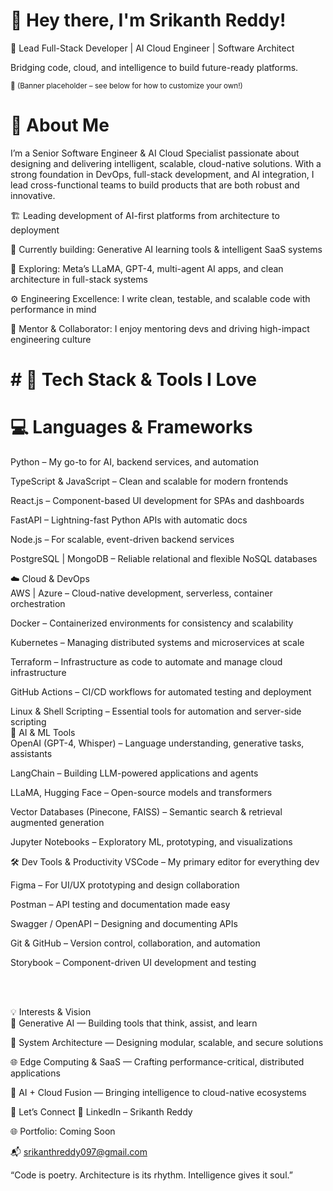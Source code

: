# 👋 Hey there, I'm Srikanth Reddy!
🚀 Lead Full-Stack Developer | AI Cloud Engineer | Software Architect </br>

Bridging code, cloud, and intelligence to build future-ready platforms.


<sup>📌 (Banner placeholder – see below for how to customize your own!)</sup>

# 🧠 About Me
I’m a Senior Software Engineer & AI Cloud Specialist passionate about designing and delivering intelligent, scalable, cloud-native solutions. With a strong foundation in DevOps, full-stack development, and AI integration, I lead cross-functional teams to build products that are both robust and innovative.

🏗️ Leading development of AI-first platforms from architecture to deployment

🔭 Currently building: Generative AI learning tools & intelligent SaaS systems

🌱 Exploring: Meta’s LLaMA, GPT-4, multi-agent AI apps, and clean architecture in full-stack systems

⚙️ Engineering Excellence: I write clean, testable, and scalable code with performance in mind

👥 Mentor & Collaborator: I enjoy mentoring devs and driving high-impact engineering culture


# # 🧰 Tech Stack & Tools I Love </br>
# 💻 Languages & Frameworks   </br>
Python – My go-to for AI, backend services, and automation

TypeScript & JavaScript – Clean and scalable for modern frontends

React.js – Component-based UI development for SPAs and dashboards

FastAPI – Lightning-fast Python APIs with automatic docs

Node.js – For scalable, event-driven backend services

PostgreSQL | MongoDB – Reliable relational and flexible NoSQL databases

☁️ Cloud & DevOps  </br>
AWS | Azure – Cloud-native development, serverless, container orchestration

Docker – Containerized environments for consistency and scalability

Kubernetes – Managing distributed systems and microservices at scale

Terraform – Infrastructure as code to automate and manage cloud infrastructure

GitHub Actions – CI/CD workflows for automated testing and deployment

Linux & Shell Scripting – Essential tools for automation and server-side scripting
 </br>
🧠 AI & ML Tools  </br>
OpenAI (GPT-4, Whisper) – Language understanding, generative tasks, assistants

LangChain – Building LLM-powered applications and agents

LLaMA, Hugging Face – Open-source models and transformers

Vector Databases (Pinecone, FAISS) – Semantic search & retrieval augmented generation

Jupyter Notebooks – Exploratory ML, prototyping, and visualizations

🛠️ Dev Tools & Productivity
VSCode – My primary editor for everything dev

Figma – For UI/UX prototyping and design collaboration

Postman – API testing and documentation made easy

Swagger / OpenAPI – Designing and documenting APIs

Git & GitHub – Version control, collaboration, and automation

Storybook – Component-driven UI development and testing

 </br>
 </br>

💡 Interests & Vision </br>
🤖 Generative AI — Building tools that think, assist, and learn

🧱 System Architecture — Designing modular, scalable, and secure solutions

🌐 Edge Computing & SaaS — Crafting performance-critical, distributed applications

🧬 AI + Cloud Fusion — Bringing intelligence to cloud-native ecosystems

🔗 Let’s Connect
💼 LinkedIn – Srikanth Reddy

🌐 Portfolio: Coming Soon

📬 srikanthreddy097@gmail.com

“Code is poetry. Architecture is its rhythm. Intelligence gives it soul.”
